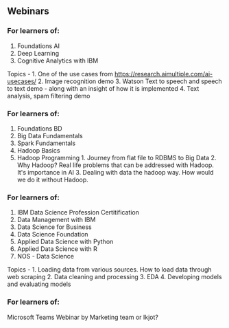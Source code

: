 ## Webinars
### For learners of:
1. Foundations AI
2. Deep Learning
3. Cognitive Analytics with IBM

Topics -    1. One of the use cases from https://research.aimultiple.com/ai-usecases/
            2. Image recognition demo
            3. Watson Text to speech and speech to text demo - along with an insight of how it is implemented
            4. Text analysis, spam filtering demo

### For learners of:
1. Foundations BD
2. Big Data Fundamentals
3. Spark Fundamentals
4. Hadoop Basics
5. Hadoop Programming
            1. Journey from flat file to RDBMS to Big Data
            2. Why Hadoop? Real life problems that can be addressed with Hadoop. It's importance in AI
            3. Dealing with data the hadoop way. How would we do it without Hadoop.

### For learners of:
1. IBM Data Science Profession Certitification
2. Data Management with IBM
3. Data Science for Business
4. Data Science Foundation
5. Applied Data Science with Python
6. Applied Data Science with R
7. NOS - Data Science

Topics - 
        1. Loading data from various sources. How to load data through web scraping
        2. Data cleaning and processing
        3. EDA
        4. Developing models and evaluating models


### For learners of:
Microsoft Teams
    Webinar by Marketing team or Ikjot?
